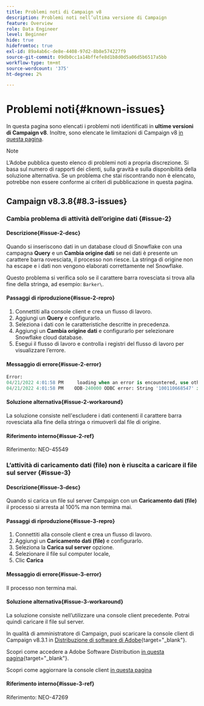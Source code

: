```yaml
---
title: Problemi noti di Campaign v8
description: Problemi noti nell’ultima versione di Campaign
feature: Overview
role: Data Engineer
level: Beginner
hide: true
hidefromtoc: true
exl-id: 89a4ab6c-de8e-4408-97d2-8b8e574227f9
source-git-commit: 09db0cc1a14bffefe8d1b8d0d5a06d5b6517a5bb
workflow-type: tm+mt
source-wordcount: '375'
ht-degree: 2%

---
```


# Problemi noti{#known-issues}

In questa pagina sono elencati i problemi noti identificati in **ultime versioni di Campaign v8**. Inoltre, sono elencate le limitazioni di Campaign v8 [in questa pagina](ac-guardrails.md).


>[!NOTE]
>
>L’Adobe pubblica questo elenco di problemi noti a propria discrezione. Si basa sul numero di rapporti dei clienti, sulla gravità e sulla disponibilità della soluzione alternativa. Se un problema che stai riscontrando non è elencato, potrebbe non essere conforme ai criteri di pubblicazione in questa pagina.

## Campaign v8.3.8{#8.3-issues}

### Cambia problema di attività dell’origine dati {#issue-2}

#### Descrizione{#issue-2-desc}

Quando si inseriscono dati in un database cloud di Snowflake con una campagna **Query** e un **Cambia origine dati** se nei dati è presente un carattere barra rovesciata, il processo non riesce. La stringa di origine non ha escape e i dati non vengono elaborati correttamente nel Snowflake.

Questo problema si verifica solo se il carattere barra rovesciata si trova alla fine della stringa, ad esempio: `Barker\`.


#### Passaggi di riproduzione{#issue-2-repro}

1. Connettiti alla console client e crea un flusso di lavoro.
1. Aggiungi un **Query** e configurarlo.
1. Seleziona i dati con le caratteristiche descritte in precedenza.
1. Aggiungi un **Cambia origine dati** e configurarlo per selezionare Snowflake cloud database.
1. Esegui il flusso di lavoro e controlla i registri del flusso di lavoro per visualizzare l’errore.


#### Messaggio di errore{#issue-2-error}

```sql
Error:
04/21/2022 4:01:58 PM     loading when an error is encountered, use other values such as 'SKIP_FILE' or 'CONTINUE' for the ON_ERROR option. For more information on loading options, please run 'info loading_data' in a SQL client. SQLState: 22000
04/21/2022 4:01:58 PM    ODB-240000 ODBC error: String '100110668547' is too long and would be truncated   File 'wkf1656797_21_1_3057430574#458516uploadPart0.chunk.gz', line 1, character 0   Row 90058, column "WKF1656797_21_1"["SCARRIER_ROUTE":13]   If you would like to continue
```

#### Soluzione alternativa{#issue-2-workaround}

La soluzione consiste nell&#39;escludere i dati contenenti il carattere barra rovesciata alla fine della stringa o rimuoverli dal file di origine.


#### Riferimento interno{#issue-2-ref}

Riferimento: NEO-45549


### L’attività di caricamento dati (file) non è riuscita a caricare il file sul server {#issue-3}

#### Descrizione{#issue-3-desc}

Quando si carica un file sul server Campaign con un **Caricamento dati (file)** il processo si arresta al 100% ma non termina mai.

#### Passaggi di riproduzione{#issue-3-repro}

1. Connettiti alla console client e crea un flusso di lavoro.
1. Aggiungi un **Caricamento dati (file)** e configurarlo.
1. Seleziona la **Carica sul server** opzione.
1. Selezionare il file sul computer locale,
1. Clic **Carica**


#### Messaggio di errore{#issue-3-error}

Il processo non termina mai.

#### Soluzione alternativa{#issue-3-workaround}

La soluzione consiste nell’utilizzare una console client precedente. Potrai quindi caricare il file sul server.

In qualità di amministratore di Campaign, puoi scaricare la console client di Campaign v8.3.1 in [Distribuzione di software di Adobe](https://experience.adobe.com/#/downloads/content/software-distribution/en/campaign.html?1_group.propertyvalues.property=.%2Fjcr%3Acontent%2Fmetadata%2Fdc%3Aversion&amp;1_group.propertyvalues.operation=equals&amp;1_group.propertyvalues.0_values=versione-destinazione%3Acampaign%2F8&amp;orderby=%40jcr%3Acontent%2Fjcr%3AlastModified&amp;orderby.sort=desc&amp;layout=list&amp;p.offset=0&amp;p.limit=4){target="_blank"}.

Scopri come accedere a Adobe Software Distribution [in questa pagina](https://experienceleague.adobe.com/docs/experience-cloud/software-distribution/home.html?lang=it){target="_blank"}.

Scopri come aggiornare la console client [in questa pagina](connect.md)

#### Riferimento interno{#issue-3-ref}

Riferimento: NEO-47269

